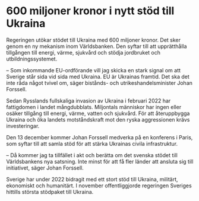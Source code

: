 # 600 miljoner kronor i nytt stöd till Ukraina

Regeringen utökar stödet till Ukraina med 600 miljoner kronor. Det sker genom en ny mekanism inom Världsbanken. Den syftar till att upprätthålla tillgången till energi, värme, sjukvård och stödja jordbruket och utbildningssystemet.

– Som inkommande EU-ordförande vill jag skicka en stark signal om att Sverige står sida vid sida med Ukraina. EU är Ukrainas framtid. Det ska det inte råda något tvivel om, säger bistånds- och utrikeshandelsminister Johan Forssell.

Sedan Rysslands fullskaliga invasion av Ukraina i februari 2022 har fattigdomen i landet mångdubblats. Miljontals människor har ingen eller osäker tillgång till energi, värme, vatten och sjukvård. För att återuppbygga Ukraina och öka landets motståndskraft mot den ryska aggressionen krävs investeringar.

Den 13 december kommer Johan Forssell medverka på en konferens i Paris, som syftar till att samla stöd för att stärka Ukrainas civila infrastruktur.

– Då kommer jag ta tillfället i akt och berätta om det svenska stödet till Världsbankens nya satsning. Inte minst för att få fler länder att ansluta sig till initiativet, säger Johan Forssell.

Sverige har under 2022 bidragit med ett stort stöd till Ukraina, militärt, ekonomiskt och humanitärt. I november offentliggjorde regeringen Sveriges hittills största stödpaket till Ukraina.
